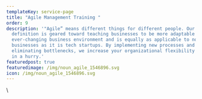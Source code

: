 ```yaml
---
templateKey: service-page
title: "Agile Management Training "
order: 9
description: '"Agile” means different things for different people. Our
  definition is geared toward teaching businesses to be more adaptable to the
  ever-changing business environment and is equally as applicable to non-tech
  businesses as it is tech startups. By implementing new processes and
  eliminating bottlenecks, we increase your organizational flexibility to pivot
  in a hurry.'
featuredpost: true
featuredimage: /img/noun_agile_1546896.svg
icon: /img/noun_agile_1546896.svg
---
```

\